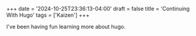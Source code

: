 +++
date = '2024-10-25T23:36:13-04:00'
draft = false
title = 'Continuing With Hugo'
tags = ['Kaizen']
+++

I've been having fun learning more about hugo. 